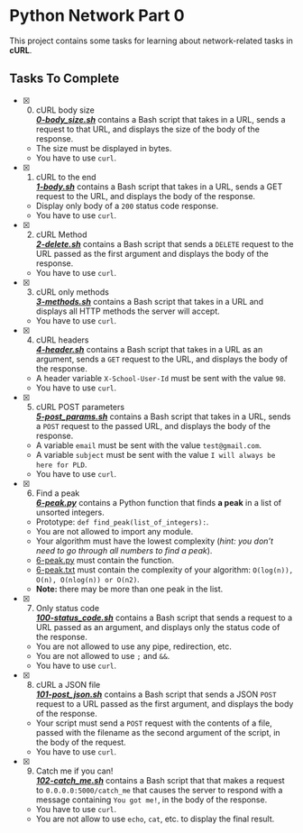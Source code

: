 # Python Network Part 0

This project contains some tasks for learning about network-related tasks in **cURL**.

## Tasks To Complete

+ [x] 0. cURL body size<br/>_**[0-body_size.sh](0-body_size.sh)**_ contains a Bash script that takes in a URL, sends a request to that URL, and displays the size of the body of the response.
  + The size must be displayed in bytes.
  + You have to use `curl`.

+ [x] 1. cURL to the end<br/>_**[1-body.sh](1-body.sh)**_ contains a Bash script that takes in a URL, sends a GET request to the URL, and displays the body of the response.
  + Display only body of a `200` status code response.
  + You have to use `curl`.

+ [x] 2. cURL Method<br/>_**[2-delete.sh](2-delete.sh)**_ contains a Bash script that sends a `DELETE` request to the URL passed as the first argument and displays the body of the response.
  + You have to use `curl`.

+ [x] 3. cURL only methods<br/>_**[3-methods.sh](3-methods.sh)**_ contains a Bash script that takes in a URL and displays all HTTP methods the server will accept.
  + You have to use `curl`.

+ [x] 4. cURL headers<br/>_**[4-header.sh](4-header.sh)**_ contains a Bash script that takes in a URL as an argument, sends a `GET` request to the URL, and displays the body of the response.
  + A header variable `X-School-User-Id` must be sent with the value `98`.
  + You have to use `curl`.

+ [x] 5. cURL POST parameters<br/>_**[5-post_params.sh](5-post_params.sh)**_ contains a Bash script that takes in a URL, sends a `POST` request to the passed URL, and displays the body of the response.
  + A variable `email` must be sent with the value `test@gmail.com`.
  + A variable `subject` must be sent with the value `I will always be here for PLD`.
  + You have to use `curl`.

+ [x] 6. Find a peak<br/>_**[6-peak.py](6-peak.py)**_ contains a Python function that finds **a peak** in a list of unsorted integers.
  + Prototype: `def find_peak(list_of_integers):`.
  + You are not allowed to import any module.
  + Your algorithm must have the lowest complexity (*hint: you don’t need to go through all numbers to find a peak*).
  + [6-peak.py](6-peak.py) must contain the function.
  + [6-peak.txt](6-peak.txt) must contain the complexity of your algorithm: `O(log(n)), O(n), O(nlog(n)) or O(n2)`.
  + **Note:** there may be more than one peak in the list.

+ [x] 7. Only status code<br/>_**[100-status_code.sh](100-status_code.sh)**_ contains a Bash script that sends a request to a URL passed as an argument, and displays only the status code of the response.
  + You are not allowed to use any pipe, redirection, etc.
  + You are not allowed to use `;` and `&&`.
  + You have to use `curl`.

+ [x] 8. cURL a JSON file<br/>_**[101-post_json.sh](101-post_json.sh)**_ contains a Bash script that sends a JSON `POST` request to a URL passed as the first argument, and displays the body of the response.
  + Your script must send a `POST` request with the contents of a file, passed with the filename as the second argument of the script, in the body of the request.
  + You have to use `curl`.

+ [x] 9. Catch me if you can!<br/>_**[102-catch_me.sh](102-catch_me.sh)**_ contains a Bash script that that makes a request to `0.0.0.0:5000/catch_me` that causes the server to respond with a message containing `You got me!`, in the body of the response.
  + You have to use `curl`.
  + You are not allow to use `echo`, `cat`, etc. to display the final result.
